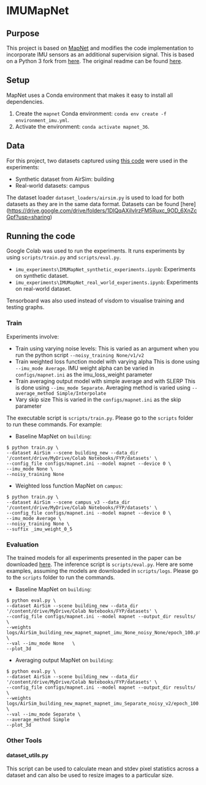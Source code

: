 # IMUMapNet 

## Purpose
This project is based on [MapNet](https://github.com/NVlabs/geomapnet) and modifies the code implementation to incorporate IMU sensors as an additional supervision signal. This is based on a Python 3 fork from [here](https://github.com/mcimpoi/geomapnet). The original readme can be found [here](README_og.md).

## Setup

MapNet uses a Conda environment that makes it easy to install all dependencies.

1. Create the `mapnet` Conda environment: `conda env create -f environment_imu.yml`.
2. Activate the environment: `conda activate mapnet_36`.

## Data
For this project, two datasets captured using [this code](https://github.com/sytan98/Dataset-Collection-for-Pose-and-IMU) were used in the experiments:
- Synthetic dataset from AirSim: building
- Real-world datasets: campus

The dataset loader ```dataset_loaders/airsim.py``` is used to load for both datasets as they are in the same data format.
Datasets can be found [here] (https://drive.google.com/drive/folders/1DlQqAXiIvlrzFM5Ruxc_9OD_6XnZcGpf?usp=sharing)

## Running the code
Google Colab was used to run the experiments. It runs experiments by using ```scripts/train.py``` and ```scripts/eval.py```. 
- ```imu_experiments\IMUMapNet_synthetic_experiments.ipynb```: Experiments on synthetic dataset.
- ```imu_experiments\IMUMapNet_real_world_experiments.ipynb```: Experiments on real-world dataset.

Tensorboard was also used instead of visdom to visualise training and testing graphs.

### Train
Experiments involve:
- Train using varying noise levels:
This is varied as an argument when you run the python script ```--noisy_training None/v1/v2```
- Train weighted loss function model with varying alpha
This is done using ```--imu_mode Average```. IMU weight alpha can be varied in ```configs/mapnet.ini``` as the imu_loss_weight parameter
- Train averaging output model with simple average and with SLERP
This is done using ```--imu_mode Separate```. Averaging method is varied using ```--average_method Simple/Interpolate```
- Vary skip size 
This is varied in the ```configs/mapnet.ini``` as the skip parameter

The executable script is `scripts/train.py`. Please go to the `scripts` folder to run these commands. For example:

- Baseline MapNet on `building`:

```	
$ python train.py \
--dataset AirSim --scene building_new --data_dir '/content/drive/MyDrive/Colab Notebooks/FYP/datasets' \
--config_file configs/mapnet.ini --model mapnet --device 0 \
--imu_mode None \
--noisy_training None 
```

- Weighted loss function MapNet on `campus`:

```
$ python train.py \
--dataset AirSim --scene campus_v3 --data_dir '/content/drive/MyDrive/Colab Notebooks/FYP/datasets' \
--config_file configs/mapnet.ini --model mapnet --device 0 \
--imu_mode Average \
--noisy_training None \
--suffix _imu_weight_0_5
```

### Evaluation
The trained models for all experiments presented in the paper can be downloaded [here](https://drive.google.com/drive/folders/1ZPJqqEizp0vR1rkjzIDAdyl4sRTtaArE?usp=sharing).
The inference script is `scripts/eval.py`. Here are some examples, assuming the models are downloaded in `scripts/logs`. Please go to the `scripts` folder to run the commands.

- Baseline MapNet on `building`:
```
$ python eval.py \
--dataset AirSim --scene building_new --data_dir '/content/drive/MyDrive/Colab Notebooks/FYP/datasets' \
--config_file configs/mapnet.ini --model mapnet --output_dir results/ \
--weights logs/AirSim_building_new_mapnet_mapnet_imu_None_noisy_None/epoch_100.pth.tar \
--val --imu_mode None   \
--plot_3d
```

- Averaging output MapNet on `building`:
```
$ python eval.py \
--dataset AirSim --scene building_new --data_dir '/content/drive/MyDrive/Colab Notebooks/FYP/datasets' \
--config_file configs/mapnet.ini --model mapnet --output_dir results/ \
--weights logs/AirSim_building_new_mapnet_mapnet_imu_Separate_noisy_v2/epoch_100.pth.tar \
--val --imu_mode Separate \
--average_method Simple
--plot_3d 
```

### Other Tools 
#### dataset_utils.py
This script can be used to calculate mean and stdev pixel statistics across a dataset and can also be used to resize images to a particular size.

